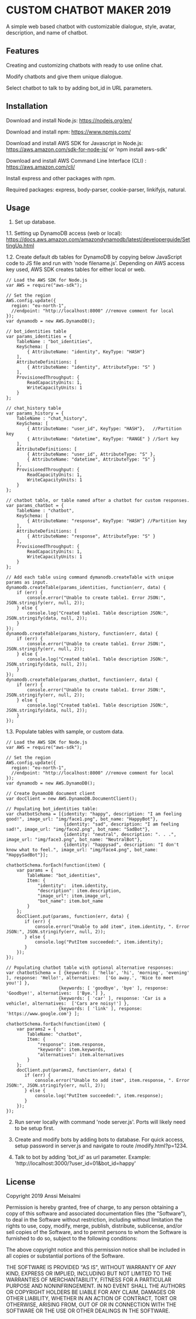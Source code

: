 CUSTOM CHATBOT MAKER 2019
==

A simple web based chatbot with customizable dialogue, style, avatar, description, and name of chatbot.

## Features
Creating and customizing chatbots with ready to use online chat.

Modify chatbots and give them unique dialogue.

Select chatbot to talk to by adding bot_id in URL parameters.

## Installation
Download and install Node.js: https://nodejs.org/en/

Download and install npm: https://www.npmjs.com/

Download and install AWS SDK for Javascript in Node.js: https://aws.amazon.com/sdk-for-node-js/ or 'npm install aws-sdk'

Download and install AWS Command Line Interface (CLI) : https://aws.amazon.com/cli/

Install express and other packages with npm.

Required packages:
	express,
	body-parser,
	cookie-parser,
	linkifyjs,
	natural.

## Usage

1. Set up database.

1.1. Setting up DynamoDB access (web or local): https://docs.aws.amazon.com/amazondynamodb/latest/developerguide/SettingUp.html

1.2. Create default db tables for DynamoDB by copying below JavaScript code to JS file and run with 'node filename.js'. Depending on AWS access key used, AWS SDK creates tables for either local or web.

	// Load the AWS SDK for Node.js
	var AWS = require("aws-sdk");

	// Set the region
	AWS.config.update({
	  region: "eu-north-1",
	  //endpoint: "http://localhost:8000" //remove comment for local
	});
	var dynamodb = new AWS.DynamoDB();

	// bot_identities table
	var params_identities = {
		TableName : "bot_identities",
		KeySchema: [       
			{ AttributeName: "identity", KeyType: "HASH"}
		],
		AttributeDefinitions: [       
			{ AttributeName: "identity", AttributeType: "S" }
		],
		ProvisionedThroughput: {       
			ReadCapacityUnits: 1, 
			WriteCapacityUnits: 1
		}
	};
	
	// chat_history table
	var params_history = {
		TableName : "chat_history",
		KeySchema: [       
			{ AttributeName: "user_id", KeyType: "HASH"},   //Partition key
			{ AttributeName: "datetime", KeyType: "RANGE" } //Sort key
		],
		AttributeDefinitions: [       
			{ AttributeName: "user_id", AttributeType: "S" },
			{ AttributeName: "datetime", AttributeType: "S" }
		],
		ProvisionedThroughput: {       
			ReadCapacityUnits: 1, 
			WriteCapacityUnits: 1
		}
	};

	// chatbot table, or table named after a chatbot for custom responses.
	var params_chatbot = {
		TableName : "chatbot",
		KeySchema: [       
			{ AttributeName: "response", KeyType: "HASH"} //Partition key
		],
		AttributeDefinitions: [       
			{ AttributeName: "response", AttributeType: "S" }
		],
		ProvisionedThroughput: {       
			ReadCapacityUnits: 1, 
			WriteCapacityUnits: 1
		}
	};
	
	// Add each table using command dymanodb.createTable with unique params as input.
	dynamodb.createTable(params_identities, function(err, data) {
		if (err) {
			console.error("Unable to create table1. Error JSON:", JSON.stringify(err, null, 2));
		} else {
			console.log("Created table1. Table description JSON:", JSON.stringify(data, null, 2));
		}
	});
	dynamodb.createTable(params_history, function(err, data) {
		if (err) {
			console.error("Unable to create table1. Error JSON:", JSON.stringify(err, null, 2));
		} else {
			console.log("Created table1. Table description JSON:", JSON.stringify(data, null, 2));
		}
	});
	dynamodb.createTable(params_chatbot, function(err, data) {
		if (err) {
			console.error("Unable to create table1. Error JSON:", JSON.stringify(err, null, 2));
		} else {
			console.log("Created table1. Table description JSON:", JSON.stringify(data, null, 2));
		}
	});

1.3. Populate tables with sample, or custom data.
	
	// Load the AWS SDK for Node.js
	var AWS = require("aws-sdk");

	// Set the region
	AWS.config.update({
	  region: "eu-north-1",
	  //endpoint: "http://localhost:8000" //remove comment for local
	});
	var dynamodb = new AWS.DynamoDB();
	
	// Create DynamoDB document client
	var docClient = new AWS.DynamoDB.DocumentClient();
	
	// Populating bot_identities table:
	var chatbotSchema = [{identity: "happy", description: "I am feeling good!", image_url: "img/face1.png", bot_name: "HappyBot"},
						  {identity: "sad", description: "I am feeling sad!", image_url: "img/face2.png", bot_name: "SadBot"},
						  {identity: "neutral", description: ". . .", image_url: "img/face3.png", bot_name: "NeutralBot"},
						  {identity: "happysad", description: "I don't know what to feel.", image_url: "img/face4.png", bot_name: "HappySadBot"}];

	chatbotSchema.forEach(function(item) {
		var params = {
			TableName: "bot_identities",
			Item: {
				"identity":  item.identity,
				"description": item.description,
				"image_url": item.image_url,
				"bot_name": item.bot_name
			}
		};
		docClient.put(params, function(err, data) {
		   if (err) {
			   console.error("Unable to add item", item.identity, ". Error JSON:", JSON.stringify(err, null, 2));
		   } else {
			   console.log("PutItem succeeded:", item.identity);
		   }
		});
	});

	// Populating chatbot table with optional alternative responses:
	var chatbotSchema = [ {keywords: [ 'hello', 'hi', 'morning', 'evening' ], response: 'Hello!', alternatives:  ['Go away.', 'Nice to meet you!'] },
					    {keywords: [ 'goodbye', 'bye' ], response: 'Goodbye!', alternatives:  ['Bye.'] },
					    {keywords: [ 'car' ], response: 'Car is a vehicle!, alternatives:  ['Cars are noisy!'] },
						{keywords: [ 'link' ], response: 'https://www.google.com'} ];
	
	chatbotSchema.forEach(function(item) {
		var params2 = {
			TableName: "chatbot",
			Item: {
				"response": item.response,
				"keywords": item.keywords,
				"alternatives": item.alternatives
			}
		};
		docClient.put(params2, function(err, data) {
		   if (err) {
			   console.error("Unable to add item", item.response, ". Error JSON:", JSON.stringify(err, null, 2));
		   } else {
			   console.log("PutItem succeeded:", item.response);
		   }
		});
	});
	
2. Run server locally with command 'node server.js'. Ports will likely need to be setup first. 

3. Create and modify bots by adding bots to database. For quick access, setup password in server.js and navigate to route /modify.html?p=1234.

4. Talk to bot by adding 'bot_id' as url parameter. Example: 'http://localhost:3000/?user_id=01&bot_id=happy'

	
## License

Copyright 2019 Anssi Meisalmi

Permission is hereby granted, free of charge, to any person obtaining a copy of this software and associated documentation files (the "Software"), to deal in the Software without restriction, including without limitation the rights to use, copy, modify, merge, publish, distribute, sublicense, and/or sell copies of the Software, and to permit persons to whom the Software is furnished to do so, subject to the following conditions:

The above copyright notice and this permission notice shall be included in all copies or substantial portions of the Software.

THE SOFTWARE IS PROVIDED "AS IS", WITHOUT WARRANTY OF ANY KIND, EXPRESS OR IMPLIED, INCLUDING BUT NOT LIMITED TO THE WARRANTIES OF MERCHANTABILITY, FITNESS FOR A PARTICULAR PURPOSE AND NONINFRINGEMENT. IN NO EVENT SHALL THE AUTHORS OR COPYRIGHT HOLDERS BE LIABLE FOR ANY CLAIM, DAMAGES OR OTHER LIABILITY, WHETHER IN AN ACTION OF CONTRACT, TORT OR OTHERWISE, ARISING FROM, OUT OF OR IN CONNECTION WITH THE SOFTWARE OR THE USE OR OTHER DEALINGS IN THE SOFTWARE.

